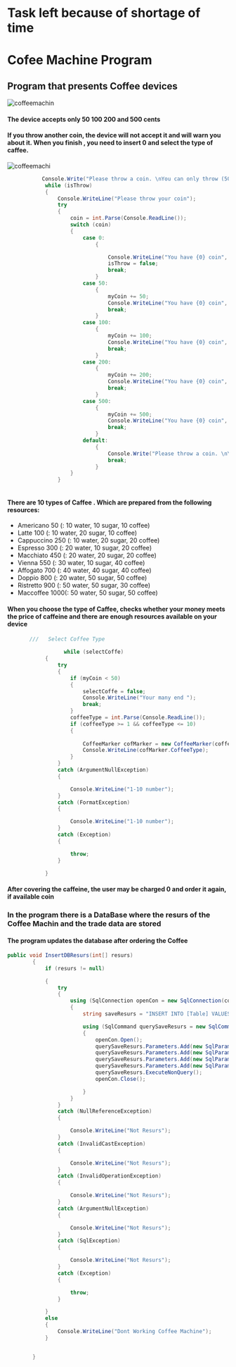 # Task left because of shortage of time 
# Cofee Machine Program
## Program that presents Coffee devices
![coffeemachin](https://sc02.alicdn.com/kf/HTB15Mtqo5CYBuNkHFCcq6AHtVXak/Coffee-Machine-Fruit-Powder-Mixer-Maker-Vending.jpg)
#### The device accepts only 50 100 200 and 500 cents 
#### If you throw another coin, the device will not accept it and will warn you about it. When you finish , you need to insert 0 and select the type of caffee.
![coffeemachi](https://encrypted-tbn0.gstatic.com/images?q=tbn:ANd9GcShRBQVW3rtr_y_Ytgk0P_IYZYsNswOerAn9DkAEeGelgXkYcQI)
```csharp
           Console.Write("Please throw a coin. \nYou can only throw (50, 100, 200, 500) coins \nAnd  then Enter 0 and select Coffee type \n");
            while (isThrow)
            {
                Console.WriteLine("Please throw your coin");
                try
                {
                    coin = int.Parse(Console.ReadLine());
                    switch (coin)
                    {
                        case 0:
                            {

                                Console.WriteLine("You have {0} coin", myCoin);
                                isThrow = false;
                                break;
                            }
                        case 50:
                            {
                                myCoin += 50;
                                Console.WriteLine("You have {0} coin", myCoin);
                                break;
                            }
                        case 100:
                            {
                                myCoin += 100;
                                Console.WriteLine("You have {0} coin", myCoin);
                                break;
                            }
                        case 200:
                            {
                                myCoin += 200;
                                Console.WriteLine("You have {0} coin", myCoin);
                                break;
                            }
                        case 500:
                            {
                                myCoin += 500;
                                Console.WriteLine("You have {0} coin", myCoin);
                                break;
                            }
                        default:
                            {
                                Console.Write("Please throw a coin. \nYou can only throw (50, 100, 200, 500) coins Or Enter 0 and select Coffee Type \n");
                                break;
                            }
                    }
                }
     
```

#### There are 10 types of Caffee . Which are prepared from the following resources:
- Americano    50 (: 10 water, 10 sugar, 10 coffee)
- Latte        100 (: 10 water, 20 sugar, 10 coffee)
- Cappuccino   250 (: 10 water, 20 sugar, 20 coffee)
- Espresso     300 (: 20 water, 10 sugar, 20 coffee)
- Macchiato    450 (: 20 water, 20 sugar, 20 coffee)
- Vienna       550 (: 30 water, 10 sugar, 40 coffee)
- Affogato     700 (: 40 water, 40 sugar, 40 coffee)
- Doppio       800 (: 20 water, 50 sugar, 50 coffee)
- Ristretto    900 (: 50 water, 50 sugar, 30 coffee)
- Maccoffee   1000(: 50 water, 50 sugar, 50 coffee)

#### When you choose the type of Caffee, checks whether your money meets the price of caffeine and there are enough resources available on your device
```csharp
       ///   Select Coffee Type 
                
                  while (selectCoffe)
            {
                try
                {
                    if (myCoin < 50)
                    {
                        selectCoffe = false;
                        Console.WriteLine("Your many end ");
                        break;
                    }
                    coffeeType = int.Parse(Console.ReadLine());
                    if (coffeeType >= 1 && coffeeType <= 10)
                    {
                    
                        CoffeeMarker cofMarker = new CoffeeMarker(coffeeType);
                        Console.WriteLine(cofMarker.CoffeeType);
                    }
                }
                catch (ArgumentNullException)
                {

                    Console.WriteLine("1-10 number");
                }
                catch (FormatException)
                {

                    Console.WriteLine("1-10 number");
                }
                catch (Exception)
                {

                    throw;
                }

            }
```
#### After covering the caffeine, the user may be charged 0 and order it again, if available coin
### In the program there is a DataBase where the resurs of the Coffee Machin and the trade data are stored
#### The program updates the database after ordering the Coffee  
```csharp
public void InsertDBResurs(int[] resurs)
        {
            if (resurs != null)

            {
                try
                {
                    using (SqlConnection openCon = new SqlConnection(conectonString))
                    {
                        string saveResurs = "INSERT INTO [Table] VALUES (@Id,@Coffee,@Whater,@Sugar)";

                        using (SqlCommand querySaveResurs = new SqlCommand(saveResurs, openCon))
                        {
                            openCon.Open();
                            querySaveResurs.Parameters.Add(new SqlParameter("Id", 1));
                            querySaveResurs.Parameters.Add(new SqlParameter("Coffee", resurs[0]));
                            querySaveResurs.Parameters.Add(new SqlParameter("Whater", resurs[1]));
                            querySaveResurs.Parameters.Add(new SqlParameter("Sugar", resurs[2]));
                            querySaveResurs.ExecuteNonQuery();
                            openCon.Close();

                        }
                    }
                }
                catch (NullReferenceException)
                {

                    Console.WriteLine("Not Resurs");
                }
                catch (InvalidCastException)
                {

                    Console.WriteLine("Not Resurs");
                }
                catch (InvalidOperationException)
                {

                    Console.WriteLine("Not Resurs");
                }
                catch (ArgumentNullException)
                {

                    Console.WriteLine("Not Resurs");
                }
                catch (SqlException)
                {

                    Console.WriteLine("Not Resurs");
                }
                catch (Exception)
                {

                    throw;
                }

            }
            else
            {
                Console.WriteLine("Dont Working Coffee Machine");
            }


        }
```
